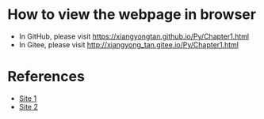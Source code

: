 #  How to view the webpage in browser
-  In GitHub, please visit https://xiangyongtan.github.io/Py/Chapter1.html 
-  In Gitee, please visit http://xiangyong_tan.gitee.io/Py/Chapter1.html
# References
-  [Site 1](https://zhuanlan.zhihu.com/p/21332075)
-  [Site 2](https://www.bilibili.com/video/av4050443)